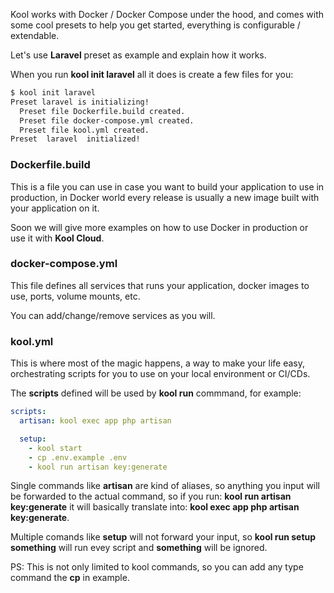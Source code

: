 Kool works with Docker / Docker Compose under the hood, and comes with some cool presets to help you get started, everything is configurable / extendable.

Let's use **Laravel** preset as example and explain how it works.

When you run **kool init laravel** all it does is create a few files for you:

```bash
$ kool init laravel
Preset laravel is initializing!
  Preset file Dockerfile.build created.
  Preset file docker-compose.yml created.
  Preset file kool.yml created.
Preset  laravel  initialized!
```

### Dockerfile.build

This is a file you can use in case you want to build your application to use in production, in Docker world every release is usually a new image built with your application on it.

Soon we will give more examples on how to use Docker in production or use it with **Kool Cloud**.

### docker-compose.yml

This file defines all services that runs your application, docker images to use, ports, volume mounts, etc.

You can add/change/remove services as you will.

### kool.yml

This is where most of the magic happens, a way to make your life easy, orchestrating scripts for you to use on your local environment or CI/CDs.

The **scripts** defined will be used by **kool run** commmand, for example:

```yaml
scripts:
  artisan: kool exec app php artisan

  setup:
    - kool start
    - cp .env.example .env
    - kool run artisan key:generate
```

Single commands like **artisan** are kind of aliases, so anything you input will be forwarded to the actual command, so if you run: **kool run artisan key:generate** it will basically translate into: **kool exec app php artisan key:generate**.

Multiple comands like **setup** will not forward your input, so **kool run setup something** will run evey script and **something** will be ignored.

PS: This is not only limited to kool commands, so you can add any type command the **cp** in example.
